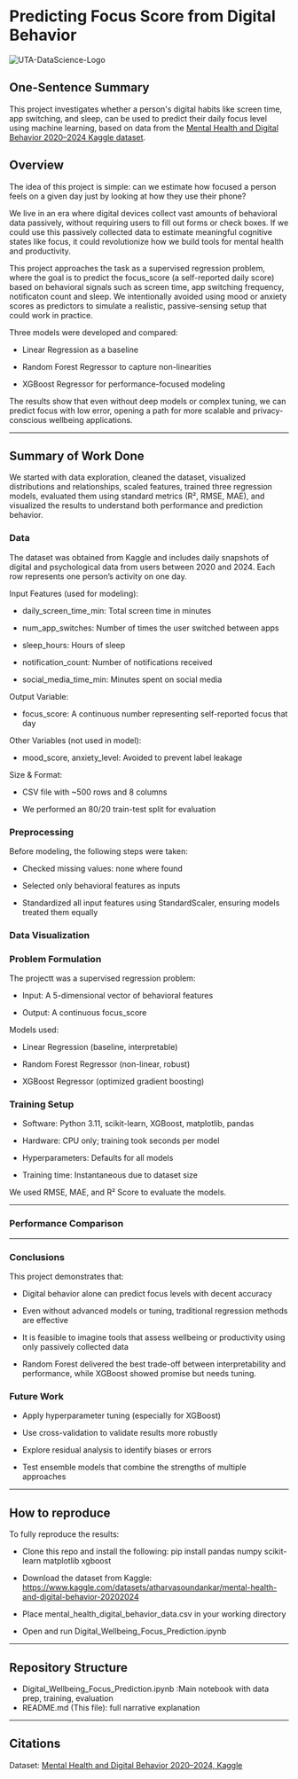 # **Predicting Focus Score from Digital Behavior**

![UTA-DataScience-Logo](https://github.com/user-attachments/assets/fec1b411-bda5-437a-9eb8-08a018eb84ae)

## **One-Sentence Summary**
This project investigates whether a person's digital habits like screen time, app switching, and sleep, can be used to predict their daily focus level using machine learning, based on data from the [Mental Health and Digital Behavior 2020–2024 Kaggle dataset](https://www.kaggle.com/datasets/atharvasoundankar/mental-health-and-digital-behavior-20202024).

## **Overview**

The idea of this project is simple: can we estimate how focused a person feels on a given day just by looking at how they use their phone?

We live in an era where digital devices collect vast amounts of behavioral data passively, without requiring users to fill out forms or check boxes. If we could use this passively collected data to estimate meaningful cognitive states like focus, it could revolutionize how we build tools for mental health and productivity.

This project approaches the task as a supervised regression problem, where the goal is to predict the focus_score (a self-reported daily score) based on behavioral signals such as screen time, app switching frequency, notificaton count and sleep. We intentionally avoided using mood or anxiety scores as predictors to simulate a realistic, passive-sensing setup that could work in practice.

Three models were developed and compared:

- Linear Regression as a baseline

- Random Forest Regressor to capture non-linearities

- XGBoost Regressor for performance-focused modeling

The results show that even without deep models or complex tuning, we can predict focus with low error, opening a path for more scalable and privacy-conscious wellbeing applications.

--- 

## **Summary of Work Done**
We started with data exploration, cleaned the dataset, visualized distributions and relationships, scaled features, trained three regression models, evaluated them using standard metrics (R², RMSE, MAE), and visualized the results to understand both performance and prediction behavior.

### **Data**
The dataset was obtained from Kaggle and includes daily snapshots of digital and psychological data from users between 2020 and 2024. Each row represents one person’s activity on one day.

Input Features (used for modeling):
- daily_screen_time_min: Total screen time in minutes

- num_app_switches: Number of times the user switched between apps

- sleep_hours: Hours of sleep

- notification_count: Number of notifications received

- social_media_time_min: Minutes spent on social media

Output Variable:
- focus_score: A continuous number representing self-reported focus that day

Other Variables (not used in model):
- mood_score, anxiety_level: Avoided to prevent label leakage

Size & Format:
- CSV file with ~500 rows and 8 columns

- We performed an 80/20 train-test split for evaluation

### **Preprocessing**

Before modeling, the following steps were taken:

- Checked missing values: none where found

- Selected only behavioral features as inputs

- Standardized all input features using StandardScaler, ensuring models treated them equally

### **Data Visualization**






### **Problem Formulation**

The projectt was a supervised regression problem:

- Input: A 5-dimensional vector of behavioral features

- Output: A continuous focus_score

Models used:

- Linear Regression (baseline, interpretable)

- Random Forest Regressor (non-linear, robust)

- XGBoost Regressor (optimized gradient boosting)


### **Training Setup**

- Software: Python 3.11, scikit-learn, XGBoost, matplotlib, pandas

- Hardware: CPU only; training took seconds per model

- Hyperparameters: Defaults for all models 

- Training time: Instantaneous due to dataset size

We used RMSE, MAE, and R² Score to evaluate the models.

---

### **Performance Comparison**




---

### **Conclusions**

This project demonstrates that:

- Digital behavior alone can predict focus levels with decent accuracy

- Even without advanced models or tuning, traditional regression methods are effective

- It is feasible to imagine tools that assess wellbeing or productivity using only passively collected data

- Random Forest delivered the best trade-off between interpretability and performance, while XGBoost showed promise but needs tuning.


### **Future Work**

- Apply hyperparameter tuning (especially for XGBoost)

- Use cross-validation to validate results more robustly

- Explore residual analysis to identify biases or errors

- Test ensemble models that combine the strengths of multiple approaches
  
--- 

## **How to reproduce**

To fully reproduce the results:

- Clone this repo and install the following: pip install pandas numpy scikit-learn matplotlib xgboost

- Download the dataset from Kaggle: https://www.kaggle.com/datasets/atharvasoundankar/mental-health-and-digital-behavior-20202024

- Place mental_health_digital_behavior_data.csv in your working directory

- Open and run Digital_Wellbeing_Focus_Prediction.ipynb

---

## **Repository Structure**

- Digital_Wellbeing_Focus_Prediction.ipynb	:Main notebook with data prep, training, evaluation
- README.md	(This file): full narrative explanation

---

## **Citations**
Dataset: [Mental Health and Digital Behavior 2020–2024, Kaggle](https://www.kaggle.com/datasets/atharvasoundankar/mental-health-and-digital-behavior-20202024)






